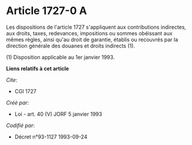 # Article 1727-0 A

Les dispositions de l'article 1727 s'appliquent aux contributions indirectes, aux droits, taxes, redevances, impositions ou
sommes obéissant aux mêmes règles, ainsi qu'au droit de garantie, établis ou recouvrés par la direction générale des douanes
et droits indirects (1).

(1) Disposition applicable au 1er janvier 1993.

**Liens relatifs à cet article**

_Cite_:

  - CGI 1727

_Créé par_:

  - Loi - art. 40 (V) JORF 5 janvier 1993

_Codifié par_:

  - Décret n°93-1127 1993-09-24
